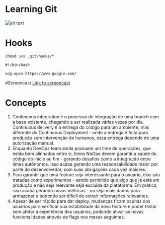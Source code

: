 # Learning Git
![alt text](https://drive.google.com/open?id=1W3LvwU3zn99hyPfaR6Kawog_o0YBcd4D "Learning Git progress")
# Hooks
```
chmod u+x .git/hooks/*
```

```
#!/bin/bash

xdg-open https://www.google.com/
```
#Screencast
[Link to screencast](https://drive.google.com/open?id=1arkhHs5RO2C4pAdV-oKFe-mEn10srLoD)
# Concepts
1. Continuous integration é o processo de integração de uma branch com a base existente, chegando a ser realizada várias vezes por dia. Continuous delivery é a entrega do código para um ambiente, mas diferente do Continuous Deployment - onde a entrega é feita para produção sem intervenção de humanos, essa entrega depende de uma autorização manual.
2. Enquanto DevOps team ainda possuem um time de operações, que estão bem alinhados entre si, times NoOps devem garantir a saúde do código do início ao fim - gerando desafios como a integração entre times autônomos. Isso acaba gerando uma responsabilidade maior por parte do desenvolvedor, com suas obrigações cada vez maiores.
3. Para garantir que uma feature seja interessante para o usuário, elas são tratadas como experimentos - sendo permitido que algo que já está em produção e não seja relevante seja excluída da plataforma. Em prática, isso acaba gerando novas métricas - ou seja mais dados para armazenar e podendo ser difícil de extrair informações relevantes.
4. Apesar de ser rápido para dar deploy, mudanças ficam ocultas dos usuários para verificar sua estabilidade da nova feature e poder testar sem afetar a experiência dos usuários, podendo ativar as novas funcionalidades através de flags nos meses seguintes.
